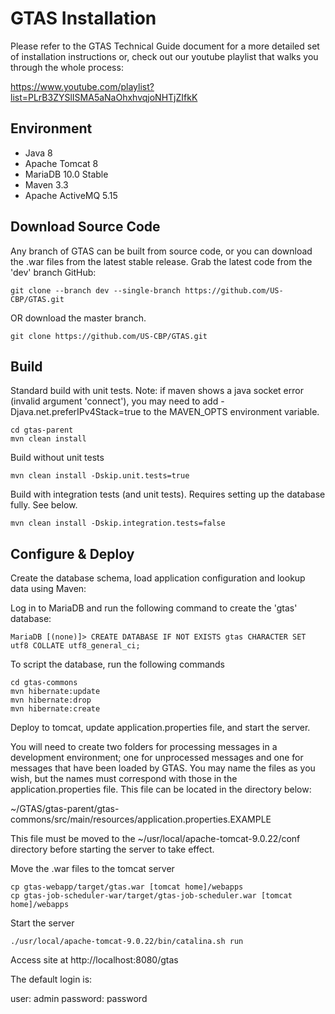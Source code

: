 # GTAS Installation

Please refer to the GTAS Technical Guide document for a more detailed set of installation instructions or, check out our youtube playlist that walks you through the whole process:

https://www.youtube.com/playlist?list=PLrB3ZYSlISMA5aNaOhxhvqjoNHTjZIfkK

## Environment

* Java 8
* Apache Tomcat 8
* MariaDB 10.0 Stable
* Maven 3.3
* Apache ActiveMQ 5.15

## Download Source Code

Any branch of GTAS can be built from source code, or you can download the .war files from the latest stable release. Grab the latest code from the 'dev' branch GitHub:

```
git clone --branch dev --single-branch https://github.com/US-CBP/GTAS.git
```

OR download the master branch.

```
git clone https://github.com/US-CBP/GTAS.git
```

## Build

Standard build with unit tests. Note: if maven shows a java socket error (invalid argument 'connect'), you may need to add -Djava.net.preferIPv4Stack=true to the MAVEN_OPTS environment variable.

```
cd gtas-parent
mvn clean install
```

Build without unit tests

```
mvn clean install -Dskip.unit.tests=true
```

Build with integration tests (and unit tests).  Requires setting up the database fully.  See below.

```
mvn clean install -Dskip.integration.tests=false
```

## Configure & Deploy

Create the database schema, load application configuration and lookup data using Maven:

Log in to MariaDB and run the following command to create the 'gtas' database:

```
MariaDB [(none)]> CREATE DATABASE IF NOT EXISTS gtas CHARACTER SET utf8 COLLATE utf8_general_ci;
```

To script the database, run the following commands

```
cd gtas-commons
mvn hibernate:update
mvn hibernate:drop
mvn hibernate:create
```

Deploy to tomcat, update application.properties file, and start the server.

You will need to create two folders for processing messages in a development environment; one for unprocessed messages and one for messages that have been loaded by GTAS. You may name the files as you wish, but the names must correspond with those in the application.properties file. This file can be located in the directory below:

~/GTAS/gtas-parent/gtas-commons/src/main/resources/application.properties.EXAMPLE

This file must be moved to the ~/usr/local/apache-tomcat-9.0.22/conf directory before starting the server to take effect.

Move the .war files to the tomcat server

```
cp gtas-webapp/target/gtas.war [tomcat home]/webapps
cp gtas-job-scheduler-war/target/gtas-job-scheduler.war [tomcat home]/webapps
```

Start the server

```
./usr/local/apache-tomcat-9.0.22/bin/catalina.sh run
```

Access site at http://localhost:8080/gtas

The default login is:

user: admin
password: password

